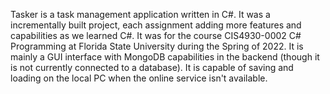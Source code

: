 Tasker is a task management application written in C#. It was a incrementally built project, each assignment adding more features and capabilities as we learned C#. It was for the course CIS4930-0002 C# Programming at Florida State University during the Spring of 2022. It is mainly a GUI interface with MongoDB capabilities in the backend (though it is not currently connected to a database). It is capable of saving and loading on the local PC when the online service isn't available.
